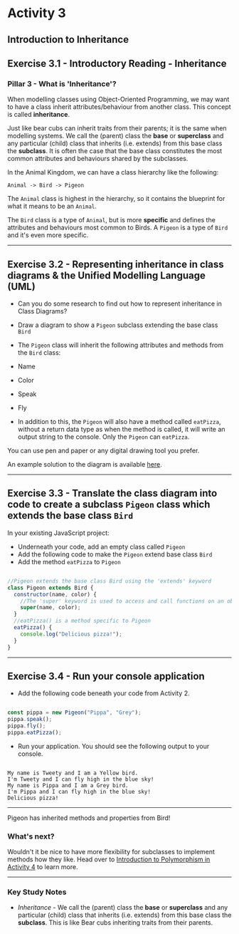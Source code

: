 # Activity 3
## Introduction to Inheritance

## Exercise 3.1 - Introductory Reading - Inheritance

### Pillar 3 - What is 'Inheritance'?

When modelling classes using Object-Oriented Programming, we may want to have a class inherit attributes/behaviour from another class. This concept is called **inheritance**.

Just like bear cubs can inherit traits from their parents; it is the same when modelling systems. We call the (parent) class the **base** or **superclass** and any particular (child) class that inherits (i.e. extends) from this base class the **subclass**. It is often the case that the base class constitutes the most common attributes and behaviours shared by the subclasses.

In the Animal Kingdom, we can have a class hierarchy like the following:

```
Animal -> Bird -> Pigeon
```

The `Animal` class is highest in the hierarchy, so it contains the blueprint for what it means to be an `Animal`.

The `Bird` class is a type of `Animal`, but is more **specific** and defines the attributes and behaviours most common to Birds. A `Pigeon` is a type of `Bird` and it's even more specific.

---

## Exercise 3.2 - Representing inheritance in class diagrams & the Unified Modelling Language (UML)

- Can you do some research to find out how to represent inheritance in Class Diagrams?

- Draw a diagram to show a `Pigeon` subclass extending the base class `Bird`

- The `Pigeon` class will inherit the following attributes and methods from the `Bird` class:

- Name
- Color
- Speak
- Fly

- In addition to this, the `Pigeon` will also have a method called `eatPizza`, without a return data type as when the method is called, it will write an output string to the console. Only the `Pigeon` can `eatPizza`.

You can use pen and paper or any digital drawing tool you prefer.

An example solution to the diagram is available [here](../solutions/activity_3_exercise_3.2.png).

---

## Exercise 3.3 - Translate the class diagram into code to create a subclass `Pigeon` class which extends the base class `Bird`

In your existing JavaScript project:

- Underneath your code, add an empty class called `Pigeon`
- Add the following code to make the `Pigeon` extend base class `Bird`
- Add the method `eatPizza` to `Pigeon`

```JavaScript

//Pigeon extends the base class Bird using the 'extends' keyword
class Pigeon extends Bird {
  constructor(name, color) {
    //The 'super' keyword is used to access and call functions on an object's parent i.e. Bird
    super(name, color);
  }
  //eatPizza() is a method specific to Pigeon
  eatPizza() {
    console.log("Delicious pizza!");
  }
}

```

---

## Exercise 3.4 - Run your console application

- Add the following code beneath your code from Activity 2.

```JavaScript

const pippa = new Pigeon("Pippa", "Grey");
pippa.speak();
pippa.fly();
pippa.eatPizza();

```

- Run your application. You should see the following output to your console.

```

My name is Tweety and I am a Yellow bird.
I'm Tweety and I can fly high in the blue sky!
My name is Pippa and I am a Grey bird.
I'm Pippa and I can fly high in the blue sky!
Delicious pizza!

```

---

Pigeon has inherited methods and properties from Bird!

### What's next?

Wouldn't it be nice to have more flexibility for subclasses to implement methods how they like. Head over to [Introduction to Polymorphism in Activity 4](./activity_4.md) to learn more.

---

### Key Study Notes

- _Inheritance_ - We call the (parent) class the **base** or **superclass** and any particular (child) class that inherits (i.e. extends) from this base class the **subclass**. This is like Bear cubs inheriting traits from their parents.
